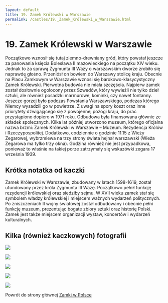 ```yaml
---
layout: default
title: 19. Zamek Królewski w Warszawie
permalink: /castles/19._Zamek_Królewski_w_Warszawie.html
---
```


# 19. Zamek Królewski w Warszawie

Początkowo wznosił się tutaj ziemno-drewniany gród, który powstał jeszcze za panowania księcia Bolesława II mazowieckiego na początku XIV wieku. Jednak to za sprawą Zygmunta III Wazy o warszawskim dworze zrobiło się naprawdę głośno. Przeniósł on bowiem do Warszawy stolicę kraju. Obecnie na Placu Zamkowym w Warszawie wznosi się barokowo-klasycystyczny Zamek Królewski. Pierwotna budowla nie miała szczęścia. Najpierw zamek został dosłownie ogołocony przez Szwedów, który wywieźli nie tylko dzieł sztuki, ale również posadzki marmurowe, kominki, czy nawet fontanny. Jeszcze gorzej było podczas Powstania Warszawskiego, podczas którego Niemcy wysadzili go w powietrze. Z uwagi na spory koszt oraz inne priorytety dźwigającego się z powojennej pożogi kraju, do prac przystąpiono dopiero w 1971 roku. Odbudowa była finansowana głównie ze składek społecznych. Kilka lat później utworzono muzeum, którego oficjalna nazwa brzmi: Zamek Królewski w Warszawie – Muzeum. Rezydencja Królów i Rzeczypospolitej. Dodatkowo, codziennie o godzinie 11.15 z Wieży Zegarowej, wybrzmiewa na trzy strony świata hejnał warszawski (Wieża Zegarowa ma tylko trzy okna). Godzina również nie jest przypadkowa, ponieważ to właśnie na takiej porze zatrzymały się wskazówki zegara 17 września 1939.

## Krótka notatka od kaczki

Zamek Królewski w Warszawie, zbudowany w latach 1598-1619, został ufundowany przez króla Zygmunta III Wazę. Początkowo pełnił funkcję rezydencji królewskiej oraz siedziby sejmu. W XVII wieku zamek stał się symbolem władzy królewskiej i miejscem ważnych wydarzeń politycznych. Po zniszczeniach II wojny światowej został odbudowany i obecnie pełni funkcję muzeum, prezentując bogate zbiory sztuki oraz historię Polski. Zamek jest także miejscem organizacji wystaw, koncertów i wydarzeń kulturalnych.

## Kilka (również kaczkowych) fotografii

![](https://warszawawpigulce.pl/wp-content/uploads/2016/06/Zamek-Królewski.jpg)

![](https://as2.ftcdn.net/jpg/02/64/42/49/1000_F_264424923_4QnNSu39iP2GIxU8N8VRwfT3YI8yRh8L.jpg)

![](http://www.dronestagr.am/wp-content/uploads/2015/01/03_zdjecia_z_powietrza_Zamek_niepolomice_z_lotu_ptaka.jpg)

![](http://www.dronestagr.am/wp-content/uploads/2015/01/011_zdjecia_z_powietrza_Zamek_niepolomice_z_lotu_ptaka.jpg)

![](https://www.poznajwarszawe.com/wp-content/uploads/2013/05/Warszawa_widok_na_Stare_Miasto.jpg)

Powrót do strony głównej [Zamki w Polsce](../index.md)

